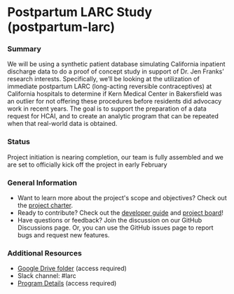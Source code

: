# Postpartum LARC Study (postpartum-larc)

### Summary
We will be using a synthetic patient database simulating California inpatient discharge data to do a proof of concept study in support of Dr. Jen Franks’ research interests. Specifically, we’ll be looking at the utilization of immediate postpartum LARC (long-acting reversible contraceptives) at California hospitals to determine if Kern Medical Center in Bakersfield was an outlier for not offering these procedures before residents did advocacy work in recent years. The goal is to support the preparation of a data request for HCAI, and to create an analytic program that can be repeated when that real-world data is obtained.

### Status
Project initiation is nearing completion, our team is fully assembled and we are set to officially kick off the project in early February 

### General Information
- Want to learn more about the project's scope and objectives? Check out the [project charter](documentation/PROJECT_CHARTER.md).
- Ready to contribute? Check out the [developer guide](documentation/DEVELOPER_GUIDE.md) and [project board](https://github.com/orgs/orchid-initiative/projects/10)!
- Have questions or feedback? Join the discussion on our GitHub Discussions page.  Or, you can use the GitHub issues page to report bugs and request new features.

### Additional Resources
- [Google Drive folder](https://drive.google.com/drive/folders/1zWag_MZAYXod5H0NEOwFOsjk0Dp7rtug) (access required)
- Slack channel: #larc
- [Program Details](https://drive.google.com/drive/folders/1tKRSoRtKV4-Sm9TtlCJPRUeoux058ucM?usp=drive_link) (access required)
